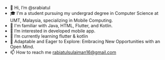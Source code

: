 - 👋 Hi, I’m @srabiatul
- 🎓 I'm a student pursuing my undergrad degree in Computer Science at UMT, Malaysia, specializing in Mobile Computing.
- 🌟 I'm familiar with Java, HTML, Flutter, and Kotlin.
- 👀 I’m interested in developed mobile app.
- 🌱 I’m currently learning flutter & kotlin
- 💞️ Adaptable and Eager to Explore: Embracing New Opportunities with an Open Mind.
- 📫 How to reach me rabiatulsulaiman16@gmail.com

<!---
srabiatul/srabiatul is a ✨ special ✨ repository because its `README.md` (this file) appears on your GitHub profile.
You can click the Preview link to take a look at your changes.
--->
